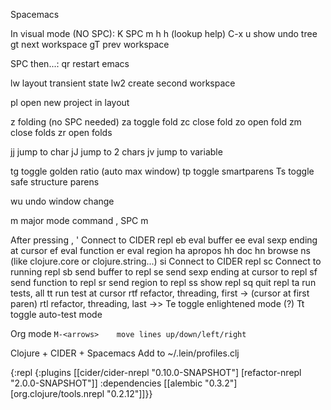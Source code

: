 Spacemacs

In visual mode (NO SPC):
K      SPC m h h (lookup help)
C-x u  show undo tree
gt   next workspace
gT   prev workspace


SPC then...:
qr     restart emacs

lw     layout transient state
lw2    create second workspace

pl     open new project in layout

z      folding (no SPC needed)
za     toggle fold
zc     close fold 
zo     open fold 
zm     close folds
zr     open folds

jj   jump to char
jJ   jump to 2 chars
jv   jump to variable

tg   toggle golden ratio (auto max window)
tp   toggle smartparens
Ts   toggle safe structure parens

wu   undo window change

m  major mode command
,      SPC m

After pressing ,
'      Connect to CIDER repl
eb     eval buffer
ee     eval sexp ending at cursor
ef     eval function
er     eval region
ha     apropos
hh     doc
hn     browse ns (like clojure.core or clojure.string...)
si     Connect to CIDER repl
sc     Connect to running repl
sb     send buffer to repl
se     send sexp ending at cursor to repl
sf     send function to repl
sr     send region to repl
ss     show repl
sq     quit repl
ta     run tests, all
tt     run test at cursor
rtf    refactor, threading, first -> (cursor at first paren)
rtl    refactor, threading, last  ->>
Te     toggle enlightened mode (?)
Tt     toggle auto-test mode

Org mode
`M-<arrows>    move lines up/down/left/right`

Clojure + CIDER + Spacemacs
Add to ~/.lein/profiles.clj

{:repl {:plugins [[cider/cider-nrepl "0.10.0-SNAPSHOT"]
                  [refactor-nrepl "2.0.0-SNAPSHOT"]]
        :dependencies [[alembic "0.3.2"]
                       [org.clojure/tools.nrepl "0.2.12"]]}}
